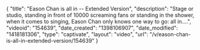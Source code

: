 {
    "title": "Eason Chan is all in -- Extended Version",
    "description": "Stage or studio, standing in front of 10000 screaming fans or standing in the shower, when it comes to singing, Eason Chan only knows one way to go: all in....",
    "videoid": "154639",
    "date_created": "1398106907",
    "date_modified": "1418181306",
    "type": "captivate",
    "layout": "video",
    "url": "\/v\/eason-chan-is-all-in-extended-version\/154639"
}